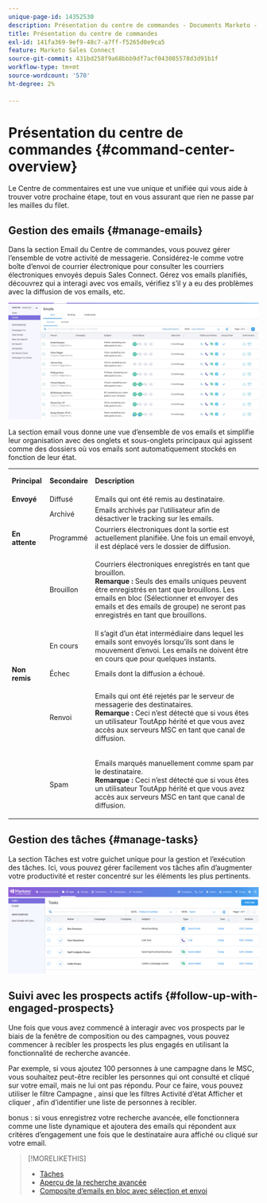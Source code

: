 ```yaml
---
unique-page-id: 14352530
description: Présentation du centre de commandes - Documents Marketo - Documentation du produit
title: Présentation du centre de commandes
exl-id: 141fa369-9ef9-48c7-a7ff-f5265d0e9ca5
feature: Marketo Sales Connect
source-git-commit: 431bd258f9a68bbb9df7acf043085578d3d91b1f
workflow-type: tm+mt
source-wordcount: '570'
ht-degree: 2%

---
```


# Présentation du centre de commandes {#command-center-overview}

Le Centre de commentaires est une vue unique et unifiée qui vous aide à trouver votre prochaine étape, tout en vous assurant que rien ne passe par les mailles du filet.

## Gestion des emails {#manage-emails}

Dans la section Email du Centre de commandes, vous pouvez gérer l’ensemble de votre activité de messagerie. Considérez-le comme votre boîte d’envoi de courrier électronique pour consulter les courriers électroniques envoyés depuis Sales Connect. Gérez vos emails planifiés, découvrez qui a interagi avec vos emails, vérifiez s’il y a eu des problèmes avec la diffusion de vos emails, etc.

![](assets/command-center-overview-1.png)

La section email vous donne une vue d’ensemble de vos emails et simplifie leur organisation avec des onglets et sous-onglets principaux qui agissent comme des dossiers où vos emails sont automatiquement stockés en fonction de leur état.

<table> 
 <colgroup> 
  <col> 
  <col> 
  <col> 
 </colgroup> 
 <tbody> 
  <tr> 
   <td title="Couleur de fond : gris"><p title=""><strong><span>Principal</span> </strong></p></td> 
   <td title="Couleur de fond : gris"><p title=""><strong><span>Secondaire</span> </strong></p></td> 
   <td title="Couleur de fond : gris"><p title=""><strong><span>Description</span> </strong></p></td> 
  </tr> 
  <tr> 
   <td title="Couleur de fond : bleu"><strong title="">Envoyé</strong></td> 
   <td title="Couleur de fond : bleu">Diffusé</td> 
   <td title="Couleur de fond : bleu">Emails qui ont été remis au destinataire.</td> 
  </tr> 
  <tr> 
   <td title="Couleur de fond : bleu"><br></td> 
   <td title="Couleur de fond : bleu">Archivé</td> 
   <td title="Couleur de fond : bleu">Emails archivés par l’utilisateur afin de désactiver le tracking sur les emails.</td> 
  </tr> 
  <tr> 
   <td title="Couleur de fond : gris"><strong title="">En attente</strong></td> 
   <td title="Couleur de fond : gris">Programmé</td> 
   <td title="Couleur de fond : gris">Courriers électroniques dont la sortie est actuellement planifiée. Une fois un email envoyé, il est déplacé vers le dossier de diffusion.</td> 
  </tr> 
  <tr> 
   <td title="Couleur de fond : gris"><br></td> 
   <td title="Couleur de fond : gris">Brouillon</td> 
   <td title="Couleur de fond : gris"><p>Courriers électroniques enregistrés en tant que brouillon.<br><strong>Remarque : </strong> Seuls des emails uniques peuvent être enregistrés en tant que brouillons. Les emails en bloc (Sélectionner et envoyer des emails et des emails de groupe) ne seront pas enregistrés en tant que brouillons.</p></td> 
  </tr> 
  <tr> 
   <td title="Couleur de fond : gris"><br></td> 
   <td title="Couleur de fond : gris">En cours</td> 
   <td title="Couleur de fond : gris">Il s’agit d’un état intermédiaire dans lequel les emails sont envoyés lorsqu’ils sont dans le mouvement d’envoi. Les emails ne doivent être en cours que pour quelques instants.</td> 
  </tr> 
  <tr> 
   <td title="Couleur de fond : bleu"><strong title="">Non remis</strong></td> 
   <td title="Couleur de fond : bleu">Échec</td> 
   <td title="Couleur de fond : bleu">Emails dont la diffusion a échoué.</td> 
  </tr> 
  <tr> 
   <td title="Couleur de fond : bleu"><br></td> 
   <td title="Couleur de fond : bleu">Renvoi</td> 
   <td title="Couleur de fond : bleu"><p>Emails qui ont été rejetés par le serveur de messagerie des destinataires. <br><strong>Remarque :</strong> Ceci n’est détecté que si vous êtes un utilisateur ToutApp hérité et que vous avez accès aux serveurs MSC en tant que canal de diffusion.</p></td> 
  </tr> 
  <tr> 
   <td title="Couleur de fond : bleu"><br></td> 
   <td title="Couleur de fond : bleu">Spam</td> 
   <td title="Couleur de fond : bleu"><p>Emails marqués manuellement comme spam par le destinataire.<br><strong>Remarque :</strong> Ceci n’est détecté que si vous êtes un utilisateur ToutApp hérité et que vous avez accès aux serveurs MSC en tant que canal de diffusion.</p></td> 
  </tr> 
 </tbody> 
</table>

## Gestion des tâches {#manage-tasks}

La section Tâches est votre guichet unique pour la gestion et l’exécution des tâches. Ici, vous pouvez gérer facilement vos tâches afin d’augmenter votre productivité et rester concentré sur les éléments les plus pertinents.

![](assets/command-center-overview-2.png)

## Suivi avec les prospects actifs {#follow-up-with-engaged-prospects}

Une fois que vous avez commencé à interagir avec vos prospects par le biais de la fenêtre de composition ou des campagnes, vous pouvez commencer à recibler les prospects les plus engagés en utilisant la fonctionnalité de recherche avancée.

Par exemple, si vous ajoutez 100 personnes à une campagne dans le MSC, vous souhaitez peut-être recibler les personnes qui ont consulté et cliqué sur votre email, mais ne lui ont pas répondu. Pour ce faire, vous pouvez utiliser le filtre Campagne , ainsi que les filtres Activité d’état Afficher et cliquer , afin d’identifier une liste de personnes à recibler.

bonus : si vous enregistrez votre recherche avancée, elle fonctionnera comme une liste dynamique et ajoutera des emails qui répondent aux critères d’engagement une fois que le destinataire aura affiché ou cliqué sur votre email.

>[!MORELIKETHIS]
>
>* [Tâches](/help/marketo/product-docs/marketo-sales-connect/tasks/syncing-sales-connect-tasks-with-salesforce-for-the-first-time.md)
>* [Aperçu de la recherche avancée](/help/marketo/product-docs/marketo-sales-connect/email/command-center/advanced-search-overview.md)
>* [Composite d’emails en bloc avec sélection et envoi](/help/marketo/product-docs/marketo-sales-connect/email/using-the-compose-window/composing-bulk-emails-with-select-and-send.md)
